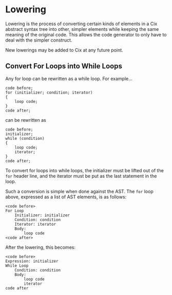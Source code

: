 # Lowering

Lowering is the process of converting certain kinds of elements in a Cix abstract syntax tree into other, simpler elements while keeping the same meaning of the original code. This allows the code generator to only have to deal with the simpler construct.

New lowerings may be added to Cix at any future point.

## Convert For Loops into While Loops
Any for loop can be rewritten as a while loop. For example...

```
code before;
for (initializer; condition; iterator)
{
	loop code;
}
code after;
```

can be rewritten as
```
code before;
initializer;
while (condition)
{
	loop code;
	iterator;
}
code after;
```

To convert for loops into while loops, the initializer must be lifted out of the `for` header line, and the iterator must be put as the last statement in the loop.

Such a conversion is simple when done against the AST. The `for` loop above, expressed as a list of AST elements, is as follows:

```
<code before>
For Loop
	Initializer: initializer
	Condition: condition
	Iterator: iterator
	Body:
		loop code
<code after>
```

After the lowering, this becomes:

```
<code before>
Expression: initializer
While Loop
	Condition: condition
	Body:
		loop code
		iterator
code after
```